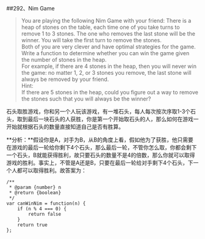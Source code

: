 ##292、Nim Game
> You are playing the following Nim Game with your friend: There is a heap of stones on the table, each time one of you take turns to remove 1 to 3 stones. The one who removes the last stone will be the winner. You will take the first turn to remove the stones.<br>
Both of you are very clever and have optimal strategies for the game. Write a function to determine whether you can win the game given the number of stones in the heap.<br>
For example, if there are 4 stones in the heap, then you will never win the game: no matter 1, 2, or 3 stones you remove, the last stone will always be removed by your friend.<br>
Hint:<br>
If there are 5 stones in the heap, could you figure out a way to remove the stones such that you will always be the winner?<br>

石头取胜游戏，你和另一个人玩该游戏，有一堆石头，每人每次按次序取1-3个石头，取到最后一块石头的人获胜，你是第一个开始取石头的人，那么如何在游戏一开始就根据石头的数量直接知道自己是否有胜算。

**分析：**假设你是A，对手为B，从B的角度上看，假如他为了获胜，他只需要在游戏的最后一轮给你剩下4个石头，那么最后一轮，不管你怎么取，你都会剩下一个石头，B就能获得胜利，故只要石头的数量不是4的倍数，那么你就可以取得游戏的胜利。事实上，不管是A还是B，只要在最后一轮给对手剩下4个石头，下一个人都可以取得胜利。故答案为：

	/**
	 * @param {number} n
	 * @return {boolean}
	 */
	var canWinNim = function(n) {
	    if (n % 4 === 0) {
	        return false
	    }
	    return true
	};